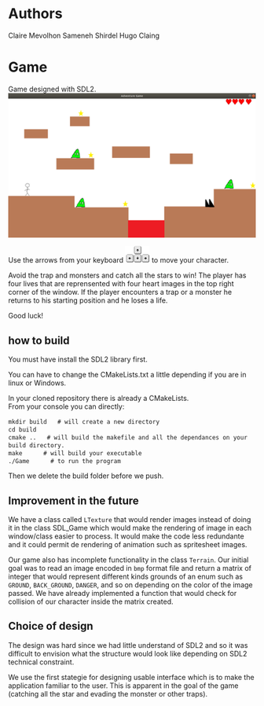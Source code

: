# Authors

Claire Mevolhon
Sameneh Shirdel
Hugo Claing

# Game

Game designed with SDL2.  
<img src="https://github.com/MThreeGame/Game/blob/main/Sample/window.png" width="800">

Use the arrows from your keyboard <img src="https://github.com/MThreeGame/Game/blob/main/Sample/keyarrows.png" width="50"> to move your character.
  
Avoid the trap and monsters and catch all the stars to win! The player has four lives that
are reprensented with four heart images in the top right corner of the window. If the
player encounters a trap or a monster he returns to his starting position and he loses a life.

Good luck!  

## how to build

You must have install the SDL2 library first.

You can have to change the CMakeLists.txt a little depending if you are in linux or Windows.  

In your cloned repository there is already a CMakeLists.  
From your console you can directly:  
```
mkdir build   # will create a new directory
cd build
cmake ..   # will build the makefile and all the dependances on your build directory.
make      # will build your executable
./Game      # to run the program

```
Then we delete the build folder before we push.

## Improvement in the future

We have a class called `LTexture` that would render images instead of doing it in the class
SDL_Game which would make the rendering of image in each window/class easier to process.
It would make the code less redundante and it could permit de rendering of animation such
as spritesheet images.

Our game also has incomplete functionality in the class `Terrain`. Our initial goal was to
read an image encoded in `bmp` format file and return a matrix of integer that would 
represent different kinds grounds of an enum such as `GROUND`, `BACK_GROUND`, `DANGER`,
and so on depending on the color of the image passed. We have already implemented a
function that would check for collision of our character inside the matrix created.

## Choice of design

The design was hard since we had little understand of SDL2 and so it was difficult to
envision what the structure would look like depending on SDL2 technical constraint.

We use the first stategie for designing usable interface which is to make the application
familiar to the user. This is apparent in the goal of the game (catching all the star and
evading the monster or other traps).




